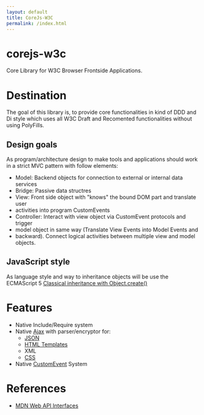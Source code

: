 ```yaml
---
layout: default
title: CoreJs-W3C
permalink: /index.html
---
```


# corejs-w3c
Core Library for W3C Browser Frontside Applications.

# Destination
The goal of this library is, to provide core functionalities in kind of DDD and 
Di style which uses all W3C Draft and Recomented functionalities without using 
PolyFills.

## Design goals
As program/architecture design to make tools and applications should work in a 
strict MVC pattern with follow elements:
* Model: Backend objects for connection to external or internal data services
* Bridge: Passive data structres
* View: Front side object with "knows" the bound DOM part and translate user 
* activities into program CustomEvents
* Controller: Interact with view object via CustomEvent protocols and trigger 
* model object in same way (Translate View Events into Model Events and 
* backward). Connect logical activities between multiple view and model objects.

## JavaScript style
As language style and way to inheritance objects will be use the ECMAScript 5 
[Classical inheritance with Object.create()](https://developer.mozilla.org/en-US/docs/Web/JavaScript/Reference/Global_Objects/Object/create#Example:_Classical_inheritance_with_Object.create)

# Features
* Native Include/Require system
* Native [Ajax](https://developer.mozilla.org/en-US/docs/Web/API/XMLHttpRequest) with parser/encryptor for:
	* [JSON](https://developer.mozilla.org/en-US/docs/Web/JavaScript/Reference/Global_Objects/JSON)
	* [HTML Templates](https://developer.mozilla.org/en-US/docs/Web/API/Element/insertAdjacentHTML)
	* XML
	* [CSS](https://developer.mozilla.org/en-US/docs/Web/API/CSSStyleSheet)
* Native [CustomEvent](https://developer.mozilla.org/en-US/docs/Web/API/CustomEvent) System

# References
* [MDN Web API Interfaces](https://developer.mozilla.org/en-US/docs/Web/API)
